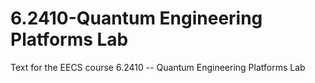 # 6.2410-Quantum Engineering Platforms Lab

Text for the EECS course 6.2410 -- Quantum Engineering Platforms Lab
